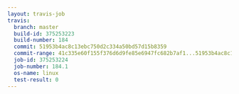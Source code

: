 ```yaml
---
layout: travis-job
travis:
  branch: master
  build-id: 375253223
  build-number: 184
  commit: 51953b4ac8c13ebc750d2c334a50bd57d15b8359
  commit-range: 41c335e60f155f376d6d9fe85e6947fc682b7af1...51953b4ac8c13ebc750d2c334a50bd57d15b8359
  job-id: 375253224
  job-number: 184.1
  os-name: linux
  test-result: 0
---
```

